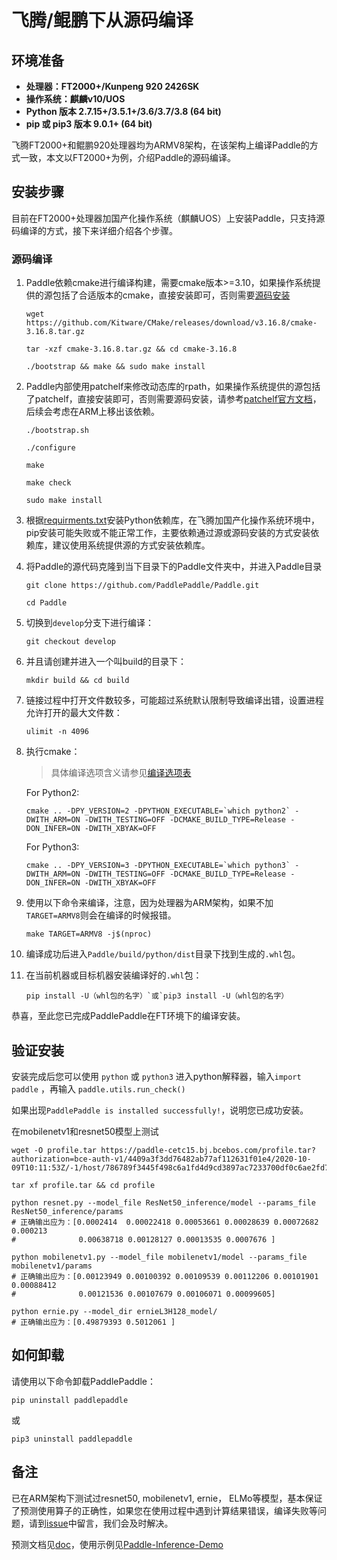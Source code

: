 # **飞腾/鲲鹏下从源码编译**

## 环境准备

* **处理器：FT2000+/Kunpeng 920 2426SK**
* **操作系统：麒麟v10/UOS**
* **Python 版本 2.7.15+/3.5.1+/3.6/3.7/3.8 (64 bit)**
* **pip 或 pip3 版本 9.0.1+ (64 bit)**

飞腾FT2000+和鲲鹏920处理器均为ARMV8架构，在该架构上编译Paddle的方式一致，本文以FT2000+为例，介绍Paddle的源码编译。

## 安装步骤

目前在FT2000+处理器加国产化操作系统（麒麟UOS）上安装Paddle，只支持源码编译的方式，接下来详细介绍各个步骤。

<a name="arm_source"></a>
### **源码编译**

1. Paddle依赖cmake进行编译构建，需要cmake版本>=3.10，如果操作系统提供的源包括了合适版本的cmake，直接安装即可，否则需要[源码安装](https://github.com/Kitware/CMake)

    ```
    wget https://github.com/Kitware/CMake/releases/download/v3.16.8/cmake-3.16.8.tar.gz
    ```

    ```
    tar -xzf cmake-3.16.8.tar.gz && cd cmake-3.16.8
    ```

    ```
    ./bootstrap && make && sudo make install
    ```

2. Paddle内部使用patchelf来修改动态库的rpath，如果操作系统提供的源包括了patchelf，直接安装即可，否则需要源码安装，请参考[patchelf官方文档](https://github.com/NixOS/patchelf)，后续会考虑在ARM上移出该依赖。

    ```
    ./bootstrap.sh
    ```

    ```
    ./configure
    ```

    ```
    make
    ```

    ```
    make check
    ```

    ```
    sudo make install
    ```

3. 根据[requirments.txt](https://github.com/PaddlePaddle/Paddle/blob/develop/python/requirements.txt)安装Python依赖库，在飞腾加国产化操作系统环境中，pip安装可能失败或不能正常工作，主要依赖通过源或源码安装的方式安装依赖库，建议使用系统提供源的方式安装依赖库。

4. 将Paddle的源代码克隆到当下目录下的Paddle文件夹中，并进入Paddle目录

    ```
    git clone https://github.com/PaddlePaddle/Paddle.git
    ```

    ```
    cd Paddle
    ```

5. 切换到`develop`分支下进行编译：

    ```
    git checkout develop
    ```

6. 并且请创建并进入一个叫build的目录下：

    ```
    mkdir build && cd build
    ```

7. 链接过程中打开文件数较多，可能超过系统默认限制导致编译出错，设置进程允许打开的最大文件数：

    ```
    ulimit -n 4096
    ```

8. 执行cmake：

    >具体编译选项含义请参见[编译选项表](https://www.paddlepaddle.org.cn/documentation/docs/zh/develop/install/Tables.html#Compile)

    For Python2:
    ```
    cmake .. -DPY_VERSION=2 -DPYTHON_EXECUTABLE=`which python2` -DWITH_ARM=ON -DWITH_TESTING=OFF -DCMAKE_BUILD_TYPE=Release -DON_INFER=ON -DWITH_XBYAK=OFF
    ```

    For Python3:
    ```
    cmake .. -DPY_VERSION=3 -DPYTHON_EXECUTABLE=`which python3` -DWITH_ARM=ON -DWITH_TESTING=OFF -DCMAKE_BUILD_TYPE=Release -DON_INFER=ON -DWITH_XBYAK=OFF
    ```

9. 使用以下命令来编译，注意，因为处理器为ARM架构，如果不加`TARGET=ARMV8`则会在编译的时候报错。

    ```
    make TARGET=ARMV8 -j$(nproc)
    ```

10. 编译成功后进入`Paddle/build/python/dist`目录下找到生成的`.whl`包。

11. 在当前机器或目标机器安装编译好的`.whl`包：

    ```
    pip install -U（whl包的名字）`或`pip3 install -U（whl包的名字）
    ```

恭喜，至此您已完成PaddlePaddle在FT环境下的编译安装。


## **验证安装**
安装完成后您可以使用 `python` 或 `python3` 进入python解释器，输入`import paddle` ，再输入
 `paddle.utils.run_check()`

如果出现`PaddlePaddle is installed successfully!`，说明您已成功安装。

在mobilenetv1和resnet50模型上测试

```
wget -O profile.tar https://paddle-cetc15.bj.bcebos.com/profile.tar?authorization=bce-auth-v1/4409a3f3dd76482ab77af112631f01e4/2020-10-09T10:11:53Z/-1/host/786789f3445f498c6a1fd4d9cd3897ac7233700df0c6ae2fd78079eba89bf3fb
```
```
tar xf profile.tar && cd profile
```
```
python resnet.py --model_file ResNet50_inference/model --params_file ResNet50_inference/params
# 正确输出应为：[0.0002414  0.00022418 0.00053661 0.00028639 0.00072682 0.000213
#              0.00638718 0.00128127 0.00013535 0.0007676 ]
```
```
python mobilenetv1.py --model_file mobilenetv1/model --params_file mobilenetv1/params
# 正确输出应为：[0.00123949 0.00100392 0.00109539 0.00112206 0.00101901 0.00088412
#              0.00121536 0.00107679 0.00106071 0.00099605]
```
```
python ernie.py --model_dir ernieL3H128_model/
# 正确输出应为：[0.49879393 0.5012061 ]
```

## **如何卸载**
请使用以下命令卸载PaddlePaddle：

```
pip uninstall paddlepaddle
```
或
```
pip3 uninstall paddlepaddle
```


## **备注**

已在ARM架构下测试过resnet50, mobilenetv1, ernie， ELMo等模型，基本保证了预测使用算子的正确性，如果您在使用过程中遇到计算结果错误，编译失败等问题，请到[issue](https://github.com/PaddlePaddle/Paddle/issues)中留言，我们会及时解决。

预测文档见[doc](https://www.paddlepaddle.org.cn/documentation/docs/zh/develop/guides/05_inference_deployment/inference/native_infer.html)，使用示例见[Paddle-Inference-Demo](https://github.com/PaddlePaddle/Paddle-Inference-Demo)
